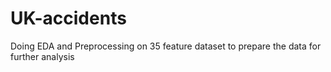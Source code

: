 # UK-accidents
Doing EDA and Preprocessing on 35 feature dataset to prepare the data for further analysis
